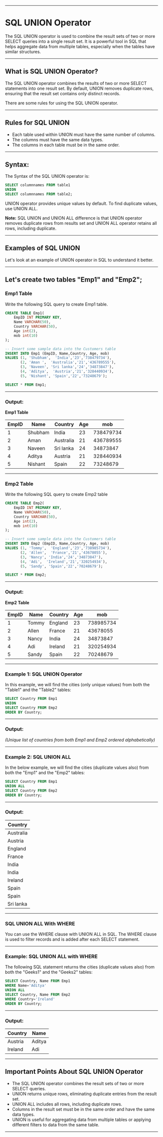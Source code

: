 
---

# SQL UNION Operator

The SQL UNION operator is used to combine the result sets of two or more SELECT queries into a single result set. It is a powerful tool in SQL that helps aggregate data from multiple tables, especially when the tables have similar structures.

---

## What is SQL UNION Operator?

The SQL UNION operator combines the results of two or more SELECT statements into one result set. By default, UNION removes duplicate rows, ensuring that the result set contains only distinct records.

There are some rules for using the SQL UNION operator.

---

## Rules for SQL UNION 

- Each table used within UNION must have the same number of columns.
- The columns must have the same data types.
- The columns in each table must be in the same order.

---

## Syntax:

The Syntax of the SQL UNION operator is:

```sql
SELECT columnnames FROM table1
UNION
SELECT columnnames FROM table2;
````

UNION operator provides unique values by default. To find duplicate values, use UNION ALL.

**Note:** SQL UNION and UNION ALL difference is that UNION operator removes duplicate rows from results set and
UNION ALL operator retains all rows, including duplicate.

---

## Examples of SQL UNION

Let's look at an example of UNION operator in SQL to understand it better.

---

## Let's create two tables "Emp1" and "Emp2";

### Emp1 Table

Write the following SQL query to create Emp1 table.

```sql
CREATE TABLE Emp1(
    EmpID INT PRIMARY KEY,
    Name VARCHAR(50),
    Country VARCHAR(50),
    Age int(2),
    mob int(10)
);

-- Insert some sample data into the Customers table
INSERT INTO Emp1 (EmpID, Name,Country, Age, mob)
VALUES (1, 'Shubham',  'India','23','738479734'),
       (2, 'Aman ',  'Australia','21','436789555'),
       (3, 'Naveen', 'Sri lanka','24','34873847'),
       (4, 'Aditya',  'Austria','21','328440934'),
       (5, 'Nishant', 'Spain','22','73248679');

SELECT * FROM Emp1;
```

---

### Output:

**Emp1 Table**

| EmpID | Name    | Country   | Age | mob       |
| ----- | ------- | --------- | --- | --------- |
| 1     | Shubham | India     | 23  | 738479734 |
| 2     | Aman    | Australia | 21  | 436789555 |
| 3     | Naveen  | Sri lanka | 24  | 34873847  |
| 4     | Aditya  | Austria   | 21  | 328440934 |
| 5     | Nishant | Spain     | 22  | 73248679  |

---

### Emp2 Table

Write the following SQL query to create Emp2 table

```sql
CREATE TABLE Emp2(
    EmpID INT PRIMARY KEY,
    Name VARCHAR(50),
    Country VARCHAR(50),
    Age int(2),
    mob int(10)
);

-- Insert some sample data into the Customers table
INSERT INTO Emp2 (EmpID, Name,Country, Age, mob)
VALUES (1, 'Tommy',  'England','23','738985734'),
       (2, 'Allen',  'France','21','43678055'),
       (3, 'Nancy', 'India','24','34873847'),
       (4, 'Adi',  'Ireland','21','320254934'),
       (5, 'Sandy', 'Spain','22','70248679');

SELECT * FROM Emp2;
```

---

### Output:

**Emp2 Table**

| EmpID | Name  | Country | Age | mob       |
| ----- | ----- | ------- | --- | --------- |
| 1     | Tommy | England | 23  | 738985734 |
| 2     | Allen | France  | 21  | 43678055  |
| 3     | Nancy | India   | 24  | 34873847  |
| 4     | Adi   | Ireland | 21  | 320254934 |
| 5     | Sandy | Spain   | 22  | 70248679  |

---

### Example 1: SQL UNION Operator

In this example, we will find the cities (only unique values) from both the "Table1" and the "Table2" tables:

```sql
SELECT Country FROM Emp1
UNION
SELECT Country FROM Emp2
ORDER BY Country;
```

---

### Output:

*(Unique list of countries from both Emp1 and Emp2 ordered alphabetically)*

---

### Example 2: SQL UNION ALL

In the below example, we will find the cities (duplicate values also) from both the "Emp1" and the "Emp2" tables:

```sql
SELECT Country FROM Emp1 
UNION ALL
SELECT Country FROM Emp2 
ORDER BY Country;
```

---

### Output:

| Country   |
| --------- |
| Australia |
| Austria   |
| England   |
| France    |
| India     |
| India     |
| Ireland   |
| Spain     |
| Spain     |
| Sri lanka |

---

### SQL UNION ALL With WHERE

You can use the WHERE clause with UNION ALL in SQL. The WHERE clause is used to filter records and is added after each SELECT statement.

---

### Example: SQL UNION ALL with WHERE

The following SQL statement returns the cities (duplicate values also) from both the "Geeks1" and the "Geeks2" tables:

```sql
SELECT Country, Name FROM Emp1
WHERE Name='Aditya'
UNION ALL
SELECT Country, Name FROM Emp2
WHERE Country='Ireland'
ORDER BY Country;
```

---

### Output:

| Country | Name   |
| ------- | ------ |
| Austria | Aditya |
| Ireland | Adi    |

---

## Important Points About SQL UNION Operator

* The SQL UNION operator combines the result sets of two or more SELECT queries.
* UNION returns unique rows, eliminating duplicate entries from the result set.
* UNION ALL includes all rows, including duplicate rows.
* Columns in the result set must be in the same order and have the same data types.
* UNION is useful for aggregating data from multiple tables or applying different filters to data from the same table.

---
